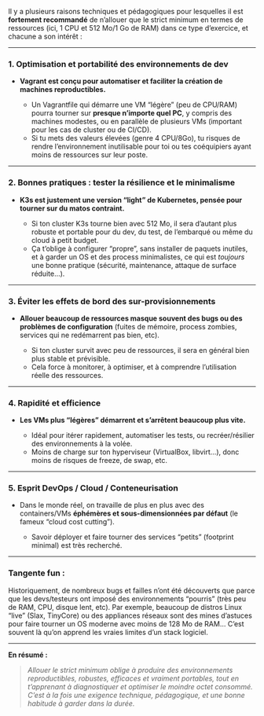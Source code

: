 Il y a plusieurs raisons techniques et pédagogiques pour lesquelles il est **fortement recommandé** de n’allouer que le strict minimum en termes de ressources (ici, 1 CPU et 512 Mo/1 Go de RAM) dans ce type d’exercice, et chacune a son intérêt :

---

### 1. **Optimisation et portabilité des environnements de dev**

* **Vagrant est conçu pour automatiser et faciliter la création de machines reproductibles.**

  * Un Vagrantfile qui démarre une VM “légère” (peu de CPU/RAM) pourra tourner sur **presque n’importe quel PC**, y compris des machines modestes, ou en parallèle de plusieurs VMs (important pour les cas de cluster ou de CI/CD).
  * Si tu mets des valeurs élevées (genre 4 CPU/8Go), tu risques de rendre l’environnement inutilisable pour toi ou tes coéquipiers ayant moins de ressources sur leur poste.

---

### 2. **Bonnes pratiques : tester la résilience et le minimalisme**

* **K3s est justement une version “light” de Kubernetes, pensée pour tourner sur du matos contraint.**

  * Si ton cluster K3s tourne bien avec 512 Mo, il sera d’autant plus robuste et portable pour du dev, du test, de l’embarqué ou même du cloud à petit budget.
  * Ça t’oblige à configurer “propre”, sans installer de paquets inutiles, et à garder un OS et des process minimalistes, ce qui est *toujours* une bonne pratique (sécurité, maintenance, attaque de surface réduite…).

---

### 3. **Éviter les effets de bord des sur-provisionnements**

* **Allouer beaucoup de ressources masque souvent des bugs ou des problèmes de configuration** (fuites de mémoire, process zombies, services qui ne redémarrent pas bien, etc).

  * Si ton cluster survit avec peu de ressources, il sera en général bien plus stable et prévisible.
  * Cela force à monitorer, à optimiser, et à comprendre l’utilisation réelle des ressources.

---

### 4. **Rapidité et efficience**

* **Les VMs plus “légères” démarrent et s’arrêtent beaucoup plus vite.**

  * Idéal pour itérer rapidement, automatiser les tests, ou recréer/résilier des environnements à la volée.
  * Moins de charge sur ton hyperviseur (VirtualBox, libvirt…), donc moins de risques de freeze, de swap, etc.

---

### 5. **Esprit DevOps / Cloud / Conteneurisation**

* Dans le monde réel, on travaille de plus en plus avec des containers/VMs **éphémères et sous-dimensionnées par défaut** (le fameux “cloud cost cutting”).

  * Savoir déployer et faire tourner des services “petits” (footprint minimal) est très recherché.

---

### Tangente fun :

Historiquement, de nombreux bugs et failles n’ont été découverts que parce que les devs/testeurs ont imposé des environnements “pourris” (très peu de RAM, CPU, disque lent, etc). Par exemple, beaucoup de distros Linux “live” (Slax, TinyCore) ou des appliances réseaux sont des mines d’astuces pour faire tourner un OS moderne avec moins de 128 Mo de RAM… C’est souvent là qu’on apprend les vraies limites d’un stack logiciel.

---

**En résumé :**

> *Allouer le strict minimum oblige à produire des environnements reproductibles, robustes, efficaces et vraiment portables, tout en t’apprenant à diagnostiquer et optimiser le moindre octet consommé. C’est à la fois une exigence technique, pédagogique, et une bonne habitude à garder dans la durée.*


